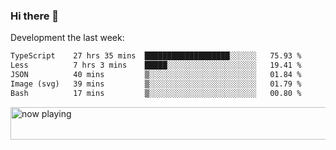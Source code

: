 ### Hi there 👋

Development the last week:
<!--START_SECTION:waka-->

```txt
TypeScript    27 hrs 35 mins  ███████████████████░░░░░░   75.93 %
Less          7 hrs 3 mins    █████░░░░░░░░░░░░░░░░░░░░   19.41 %
JSON          40 mins         ▒░░░░░░░░░░░░░░░░░░░░░░░░   01.84 %
Image (svg)   39 mins         ▒░░░░░░░░░░░░░░░░░░░░░░░░   01.79 %
Bash          17 mins         ▒░░░░░░░░░░░░░░░░░░░░░░░░   00.80 %
```

<!--END_SECTION:waka-->

<!--
**JASONPANGGO/jasonpanggo** is a ✨ _special_ ✨ repository because its `README.md` (this file) appears on your GitHub profile.

Here are some ideas to get you started:

- 🔭 I’m currently working on ...
- 🌱 I’m currently learning ...
- 👯 I’m looking to collaborate on ...
- 🤔 I’m looking for help with ...
- 💬 Ask me about ...
- 📫 How to reach me: ...
- 😄 Pronouns: ...
- ⚡ Fun fact: ...
-->

<a href="https://volt.fm/user/q8yd9e79csfr57rt" target="_blank"><img src="https://spotify-badge-egoist.vercel.app/api/now-playing" width="540" height="52" alt="now playing"></a>
